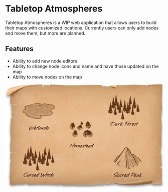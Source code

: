 # Tabletop Atmospheres

Tabletop Atmospheres is a WIP web application that allows users to build their maps with customized locations. Currently users can only add nodes and move them, but more are planned.

## Features

* Ability to add new node editors
* Ability to change node icons and name and have those updated on the map
* Ability to move nodes on the map

![preview image](./preview.png)
